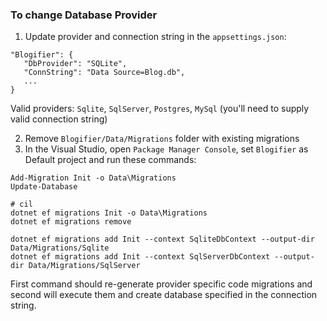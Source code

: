 ### To change Database Provider

1. Update provider and connection string in the `appsettings.json`:

```
"Blogifier": {
   "DbProvider": "SQLite",
   "ConnString": "Data Source=Blog.db",
   ...
}
```
Valid providers: `Sqlite`, `SqlServer`, `Postgres`, `MySql` (you'll need to supply valid connection string)

2. Remove `Blogifier/Data/Migrations` folder with existing migrations
3. In the Visual Studio, open `Package Manager Console`, set `Blogifier`
as Default project and run these commands:

```
Add-Migration Init -o Data\Migrations
Update-Database

# cil
dotnet ef migrations Init -o Data\Migrations
dotnet ef migrations remove

dotnet ef migrations add Init --context SqliteDbContext --output-dir Data/Migrations/Sqlite
dotnet ef migrations add Init --context SqlServerDbContext --output-dir Data/Migrations/SqlServer
```

First command should re-generate provider specific code migrations and second will 
execute them and create database specified in the connection string.
